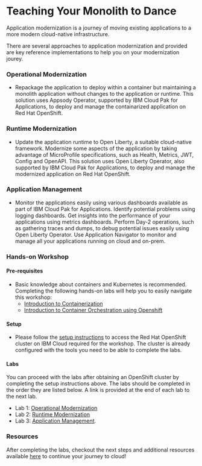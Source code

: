 # Teaching Your Monolith to Dance

Application modernization is a journey of moving existing applications to a more modern cloud-native infrastructure.

There are several approaches to application modernization and provided are key reference implementations to help you on your modernization jourey.

### Operational Modernization

- Repackage the application to deploy within a container but maintaining a monolith application without changes to the application or runtime. This solution uses Appsody Operator, supported by IBM Cloud Pak for Applications, to deploy and manage the containarized application on Red Hat OpenShift.

### Runtime Modernization

- Update the application runtime to Open Liberty, a suitable cloud-native framework. Modernize some aspects of the application by taking advantage of MicroProfile specifications, such as Health, Metrics, JWT, Config and OpenAPI. This solution uses Open Liberty Operator, also supported by IBM Cloud Pak for Applications, to deploy and manage the modernized application on Red Hat OpenShift.

### Application Management

- Monitor the applications easily using various dashboards available as part of IBM Cloud Pak for Applications. Identify potential problems using logging dashboards. Get insights into the performance of your applications using metrics dashboards. Perform Day-2 operations, such as gathering traces and dumps, to debug potential issues easily using Open Liberty Operator. Use Application Navigator to monitor and manage all your applications running on cloud and on-prem.

### Hands-on Workshop

#### Pre-requisites

- Basic knowledge about containers and Kubernetes is recommended. Completing the following hands-on labs will help you to easily navigate this workshop:
    - [Introduction to Containerization](https://github.com/IBM/openshift-workshop-was/tree/master/labs/Openshift/HelloContainer)
    - [Introduction to Container Orchestration using Openshift](https://github.com/IBM/openshift-workshop-was/tree/master/labs/Openshift/IntroOpenshift)

#### Setup

- Please follow the [setup instructions](common/setup.md) to access the Red Hat OpenShift cluster on IBM Cloud required for the workshop. The cluster is already configured with the tools you need to be able to complete the labs.

#### Labs

You can proceed with the labs after obtaining an OpenShift cluster by completing the setup instructions above. The labs should be completed in the order they are listed below. A link is provided at the end of each lab to the next lab.

- Lab 1: [Operational Modernization](operational-modernization/README.md)
- Lab 2: [Runtime Modernization](runtime-modernization/README.md)
- Lab 3: [Application Management](application-management/README.md).

### Resources

After completing the labs, checkout the next steps and additional resources available [here](resources.md) to continue your journey to cloud!

